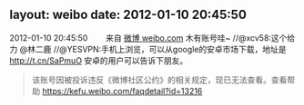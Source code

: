 layout: weibo
date: 2012-01-10 20:45:50
---
<meta name="referrer" content="no-referrer" />

2012-01-10 20:45:50  &nbsp;&nbsp;&nbsp;&nbsp;&nbsp;&nbsp; 来自 <a href="http://weibo.com/" rel="nofollow">微博 weibo.com</a>
木有账号哇~ //@xcv58:这个给力  @林二鹿 //@YESVPN:手机上浏览，可以从google的安卓市场下载，地址是 http://t.cn/SaPmuO 安卓的用户可以告诉下朋友。
>  该账号因被投诉违反《微博社区公约》的相关规定，现已无法查看。查看帮助 https://kefu.weibo.com/faqdetail?id=13216
